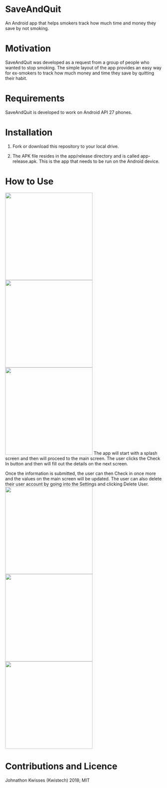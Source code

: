 # SaveAndQuit
An Android app that helps smokers track how much time and money they save by not smoking.

# Motivation
SaveAndQuit was developed as a request from a group of people who wanted to stop smoking. The simple layout of the app provides an
easy way for ex-smokers to track how much money and time they save by quitting their habit.

# Requirements
SaveAndQuit is developed to work on Android API 27 phones.

# Installation
1. Fork or download this repository to your local drive.

2. The APK file resides in the app/release directory and is called app-release.apk. This is the app that needs to be run on the 
Android device.

# How to Use
<img src="https://image.frl/i/d4k8o0lk1fwmnwj4.png" width="280" /> <img src="https://image.frl/i/cajwjpmp8fpallrf.png" width="280" /> <img src="https://image.frl/i/p0rqgyc8i4atvq3e.png" width="280" />
The app will start with a splash screen and then will proceed to the main screen. The user clicks the Check In button and then will fill out the details on the next screen.

Once the information is submitted, the user can then Check in once more and the values on the main screen will be updated. The user can also delete their user account by going into the Settings and clicking Delete User.
<img src="https://image.frl/i/9pgtmtnc7spjchsk.png" width="280" /> <img src="https://image.frl/i/5ut7aqygjv8mxgsv.png" width="280" /> <img src="https://image.frl/i/i2c6gm5akk6ajnzc.png" width="280" />

# Contributions and Licence
Johnathon Kwisses (Kwistech) 2018; MIT
